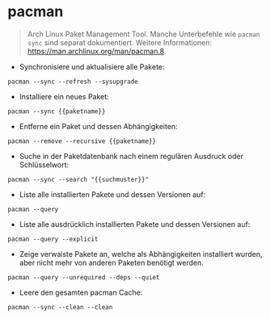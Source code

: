 # pacman

> Arch Linux Paket Management Tool.
> Manche Unterbefehle wie `pacman sync` sind separat dokumentiert.
> Weitere Informationen: <https://man.archlinux.org/man/pacman.8>.

- Synchronisiere und aktualisiere alle Pakete:

`pacman --sync --refresh --sysupgrade`

- Installiere ein neues Paket:

`pacman --sync {{paketname}}`

- Entferne ein Paket und dessen Abhängigkeiten:

`pacman --remove --recursive {{paketname}}`

- Suche in der Paketdatenbank nach einem regulären Ausdruck oder Schlüsselwort:

`pacman --sync --search "{{suchmuster}}"`

- Liste alle installierten Pakete und dessen Versionen auf:

`pacman --query`

- Liste alle ausdrücklich installierten Pakete und dessen Versionen auf:

`pacman --query --explicit`

- Zeige verwaiste Pakete an, welche als Abhängigkeiten installiert wurden, aber nicht mehr von anderen Paketen benötigt werden.

`pacman --query --unrequired --deps --quiet`

- Leere den gesamten pacman Cache:

`pacman --sync --clean --clean`
